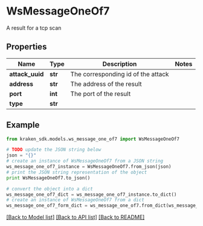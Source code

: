 # WsMessageOneOf7

A result for a tcp scan

## Properties
Name | Type | Description | Notes
------------ | ------------- | ------------- | -------------
**attack_uuid** | **str** | The corresponding id of the attack | 
**address** | **str** | The address of the result | 
**port** | **int** | The port of the result | 
**type** | **str** |  | 

## Example

```python
from kraken_sdk.models.ws_message_one_of7 import WsMessageOneOf7

# TODO update the JSON string below
json = "{}"
# create an instance of WsMessageOneOf7 from a JSON string
ws_message_one_of7_instance = WsMessageOneOf7.from_json(json)
# print the JSON string representation of the object
print WsMessageOneOf7.to_json()

# convert the object into a dict
ws_message_one_of7_dict = ws_message_one_of7_instance.to_dict()
# create an instance of WsMessageOneOf7 from a dict
ws_message_one_of7_form_dict = ws_message_one_of7.from_dict(ws_message_one_of7_dict)
```
[[Back to Model list]](../README.md#documentation-for-models) [[Back to API list]](../README.md#documentation-for-api-endpoints) [[Back to README]](../README.md)



